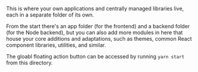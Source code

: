 This is where your own applications and centrally managed libraries live, each in a separate folder of its own.

From the start there's an app folder (for the frontend) and a backend folder (for the Node backend), but you can also add more modules in here that house your core additions and adaptations, such as themes, common React component libraries, utilities, and similar.

The gloabl floating action button can be accessed by running `yarn start` from this directory.
